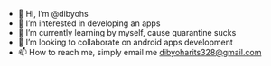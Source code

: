 - 👋 Hi, I’m @dibyohs
- 👀 I’m interested in developing an apps
- 🌱 I’m currently learning by myself, cause quarantine sucks
- 💞️ I’m looking to collaborate on android apps development
- 📫 How to reach me, simply email me dibyoharits328@gmail.com

